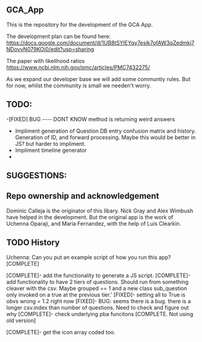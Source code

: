 ## GCA_App

This is the repository for the development of the GCA App. 

The development plan can be found here:
https://docs.google.com/document/d/1UB8tSYIEYqy7esik7ofAW3qZedmkj7NDovvN079KOi0/edit?usp=sharing

The paper with likelihood ratios
https://www.ncbi.nlm.nih.gov/pmc/articles/PMC7432275/

As we expand our developer base we will add some communtiy rules. But for now, whilst the community is small we needen't worry. 

## TODO: 
-[FIXED] BUG ---- DONT KNOW method is returning weird answers

- Impliment generation of Question DB entry confusion matrix and history. Generation of ID, and forward processing. Maybe this would be better in JS? but harder to impliment. 
- Impliment timeline generator
- 
## SUGGESTIONS:




## Repo ownership and acknowledgement
Dominic Calleja is the originator of this libary. Nick Gray and Alex Wimbush have helped in the development. 
But the original app is the work of Uchenna Oparaji, and Maria Fernandez, with the help of Luis Clearkin. 


## TODO History
Uchenna: Can you put an example script of how you run this app? [COMPLETE]

[COMPLETE]- add the functionality to generate a JS script. 
[COMPLETE]- add functionality to have 2 tiers of questions. Should run from something cleaver with the csv. Maybe grouped == 1 and a new class sub_question only invoked on a true at the previous tier.' 
[FIXED]- setting all to True is obvs wrong = 1.2 right now 
[FIXED]- BUG: seems there is a bug. there is a longer csv.index than number of questions. Need to check and figure out why
[COMPLETE]- check underlying pba funcitons [COMPLETE. Not using old version]

[COMPLETE]- get the icon array coded too. 




